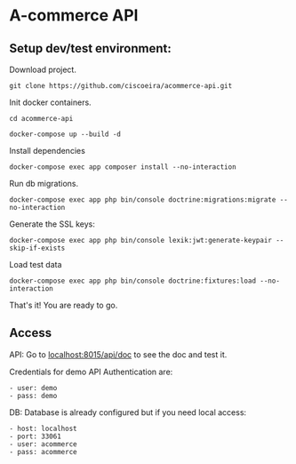 # A-commerce API



## Setup dev/test environment:

Download project.
    
```
git clone https://github.com/ciscoeira/acommerce-api.git
```

Init docker containers.

```
cd acommerce-api

docker-compose up --build -d
```
   
Install dependencies

```
docker-compose exec app composer install --no-interaction
``` 
   
Run db migrations.

```
docker-compose exec app php bin/console doctrine:migrations:migrate --no-interaction
```   

Generate the SSL keys:

```
docker-compose exec app php bin/console lexik:jwt:generate-keypair --skip-if-exists
```

Load test data

```
docker-compose exec app php bin/console doctrine:fixtures:load --no-interaction
```   

That's it! You are ready to go.

## Access

API: Go to [localhost:8015/api/doc](http://localhost:8015/api/doc) to see the doc and test it.

Credentials for demo API Authentication are:

    - user: demo
    - pass: demo

DB: Database is already configured but if you need local access: 

    - host: localhost
    - port: 33061
    - user: acommerce
    - pass: acommerce





    